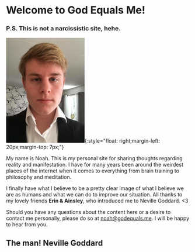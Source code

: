 # Welcome to God Equals Me!
### P.S. This is not a narcissistic site, hehe.
![Me, Noah](https://raw.githubusercontent.com/godequalsme/godequalsme.github.io/master/82866833_634219077323845_68143.jpg){:style="float: right;margin-left: 20px;margin-top: 7px;"}

My name is Noah.  This is my personal site for sharing thoughts regarding reality and manifestation.  I have for many years been around the weirdest places of the internet when it comes to everything from brain training to philosophy and meditation.  

I finally have what I believe to be a pretty clear image of what I believe we are as humans and what we can do to improve our situation.  All thanks to my lovely friends **Erin & Ainsley**, who introduced me to Neville Goddard. <3

Should you have any questions about the content here or a desire to contact me personally, please do so at noah@godequals.me.  I will be happy to hear from you.


## The man! Neville Goddard
